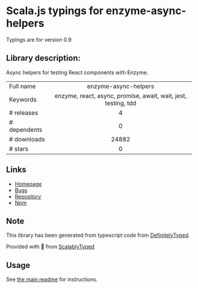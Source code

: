 
# Scala.js typings for enzyme-async-helpers

Typings are for version 0.9

## Library description:
Async helpers for testing React components with Enzyme.

|                    |                 |
| ------------------ | :-------------: |
| Full name          | enzyme-async-helpers |
| Keywords           | enzyme, react, async, promise, await, wait, jest, testing, tdd |
| # releases         | 4 |
| # dependents       | 0 |
| # downloads        | 24882 |
| # stars            | 0 |

## Links
- [Homepage](https://github.com/zth/enzyme-async-helpers#readme)
- [Bugs](https://github.com/zth/enzyme-async-helpers/issues)
- [Repository](https://github.com/zth/enzyme-async-helpers)
- [Npm](https://www.npmjs.com/package/enzyme-async-helpers)
    


## Note
This library has been generated from typescript code from [DefinitelyTyped](https://definitelytyped.org).

Provided with :purple_heart: from [ScalablyTyped](https://github.com/oyvindberg/ScalablyTyped)

## Usage
See [the main readme](../../readme.md) for instructions.



